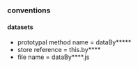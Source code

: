 ### conventions

#### datasets 

- prototypal method name = dataBy*****
- store reference = this.by****
- file name = dataBy****.js



